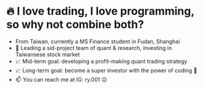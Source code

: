 # 🔥 I love trading, I love programming, so why not combine both?
- From Taiwan, currently a MS Finance student in Fudan, Shanghai
- 🏀 Leading a sid-project team of quant & research, investing in Taiwansese stock market
- 📈 Mid-term goal: developing a profit-making quant trading strategy
- 📈 Long-term goal: become a super investor with the power of coding 🐯
- 📫 You can reach me at IG: ry.001 😉
